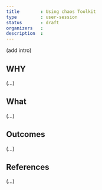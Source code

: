```yaml
---
title        : Using chaos Toolkit
type         : user-session
status       : draft
organizers   : 
description  :
---
```


(add intro)

## WHY

(...)

## What

(...)

## Outcomes

(...)

## References

(...)

